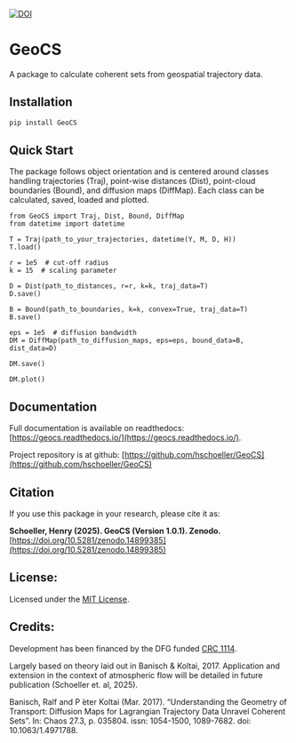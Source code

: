 <!-- SPHINX-START -->

[![DOI](https://zenodo.org/badge/777665015.svg)](https://doi.org/10.5281/zenodo.14899385)

# GeoCS

A package to calculate coherent sets from geospatial trajectory data.

## Installation

```bash
pip install GeoCS
```

## Quick Start

The package follows object orientation and is centered around classes handling trajectories (Traj), point-wise distances (Dist), point-cloud boundaries (Bound), and diffusion maps (DiffMap). Each class can be calculated, saved, loaded and plotted.

```
from GeoCS import Traj, Dist, Bound, DiffMap
from datetime import datetime

T = Traj(path_to_your_trajectories, datetime(Y, M, D, H))
T.load()

r = 1e5  # cut-off radius
k = 15  # scaling parameter

D = Dist(path_to_distances, r=r, k=k, traj_data=T)
D.save()

B = Bound(path_to_boundaries, k=k, convex=True, traj_data=T)
B.save()

eps = 1e5  # diffusion bandwidth
DM = DiffMap(path_to_diffusion_maps, eps=eps, bound_data=B, dist_data=D)

DM.save()

DM.plot()
```

## Documentation

Full documentation is available on readthedocs: [https://geocs.readthedocs.io/](https://geocs.readthedocs.io/).

Project repository is at github: [https://github.com/hschoeller/GeoCS](https://github.com/hschoeller/GeoCS)

## Citation

If you use this package in your research, please cite it as:

**Schoeller, Henry (2025). GeoCS (Version 1.0.1). Zenodo.**  
[https://doi.org/10.5281/zenodo.14899385](https://doi.org/10.5281/zenodo.14899385)

## License:

Licensed under the [MIT License](https://github.com/hschoeller/GeoCS/blob/main/LICENSE).

## Credits:

Development has been financed by the DFG funded [CRC 1114](https://www.mi.fu-berlin.de/en/sfb1114/index.html).

Largely based on theory laid out in Banisch & Koltai, 2017. Application and extension in the context of atmospheric flow will be detailed in future publication (Schoeller et. al, 2025).

Banisch, Ralf and P ́eter Koltai (Mar. 2017). “Understanding the Geometry of Transport: Diffusion Maps for Lagrangian Trajectory Data Unravel Coherent Sets”. In: Chaos 27.3, p. 035804. issn: 1054-1500, 1089-7682. doi: 10.1063/1.4971788.